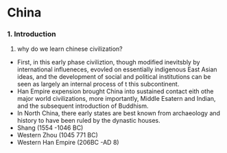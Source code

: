 # China 
### 1. Introduction
1. why do we learn chinese civilization?
  - First, in this early phase civiliztion, though modified inevitsbly by international
    influeneces, evovled on essentially indigenous East Asian ideas, and the development 
    of social and political institutions can be seen as largely an internal process of t
    this subcontinent. 
  - Han Empire expension brought China into sustained contact eith othe major world 
    civilizations, more importantly, Middle Esatern and Indian, and the subsequent 
    introduction of Buddhism. 
  - In North China, there early states are best known from archaeology and history 
    to have been ruled by the dynastic houses. 
  - Shang (1554 -1046 BC)
  - Western Zhou (1045 771 BC)
  - Western Han  Empire (206BC -AD 8)
  
